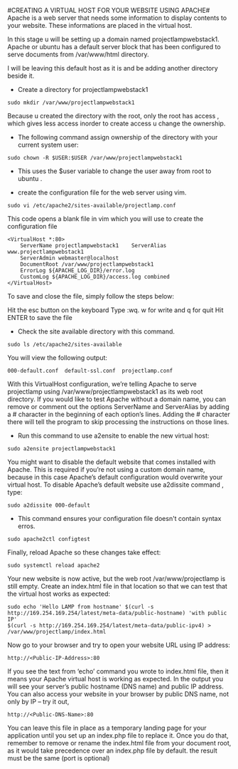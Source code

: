 #CREATING A VIRTUAL HOST FOR YOUR WEBSITE USING APACHE#
Apache is a web server that needs some information to display contents to your website.
These informations are placed in the virtual host.

In this stage u will be setting up a domain named projectlampwebstack1.  
Apache or ubuntu has a default server block  that has been configured to serve documents from /var/www/html directory.

I will be leaving this default host as it is and be adding another directory beside it.

* Create a directory for projectlampwebstack1 

````
sudo mkdir /var/www/projectlampwebstack1
````
Because u created the directory with the root, only the root has access , which gives less access inorder to create access u change the ownership.
* The following command assign ownership of the directory with your current system user:
````
sudo chown -R $USER:$USER /var/www/projectlampwebstack1
````
* This uses the $user variable to change the user away from root to ubuntu .

* create the configuration file for the web server using vim.
````
sudo vi /etc/apache2/sites-available/projectlamp.conf
````
This code opens a blank file in vim which you will use to create the configuration file
````
<VirtualHost *:80>
    ServerName projectlampwebstack1    ServerAlias www.projectlampwebstack1
    ServerAdmin webmaster@localhost
    DocumentRoot /var/www/projectlampwebstack1
    ErrorLog ${APACHE_LOG_DIR}/error.log
    CustomLog ${APACHE_LOG_DIR}/access.log combined
</VirtualHost>
````
To save and close the file, simply follow the steps below:

Hit the esc button on the keyboard
Type :wq. w for write and q for quit
Hit ENTER to save the file

* Check the site available directory with this command.
````
sudo ls /etc/apache2/sites-available
````
You will view the following output:
````
000-default.conf  default-ssl.conf  projectlamp.conf
````
With this VirtualHost configuration, we’re telling Apache to serve projectlamp using /var/www/projectlampwebstack1 as its web root directory.
If you would like to test Apache without a domain name, 
you can remove or comment out the options ServerName and ServerAlias by adding a # character in the beginning of each option’s lines. 
Adding the # character there will tell the program to skip processing the instructions on those lines.

* Run this command to use a2ensite to enable the new virtual host:
````
sudo a2ensite projectlampwebstack1
````
You might want to disable the default website that comes installed with Apache. 
This is required if you’re not using a custom domain name, because in this case Apache’s default configuration would overwrite your virtual host. 
To disable Apache’s default website use a2dissite command , type:
````
sudo a2dissite 000-default
````
* This command ensures your configuration file doesn't contain syntax erros.
````
sudo apache2ctl configtest
````
Finally, reload Apache so these changes take effect:
````
sudo systemctl reload apache2
````
Your new website is now active, but the web root /var/www/projectlamp is still empty.
Create an index.html file in that location so that we can test that the virtual host works as expected:
````
sudo echo 'Hello LAMP from hostname' $(curl -s http://169.254.169.254/latest/meta-data/public-hostname) 'with public IP' 
$(curl -s http://169.254.169.254/latest/meta-data/public-ipv4) > /var/www/projectlamp/index.html
````
Now go to your browser and try to open your website URL using IP address:
````
http://<Public-IP-Address>:80
````
If you see the text from ‘echo’ command you wrote to index.html file, then it means your Apache virtual host is working as expected. 
In the output you will see your server’s public hostname (DNS name) and public IP address. 
You can also access your website in your browser by public DNS name, not only by IP – try it out, 
````
http://<Public-DNS-Name>:80
````
You can leave this file in place as a temporary landing page for your application until you set up an index.php file to replace it. 
Once you do that, remember to remove or rename the index.html file from your document root, as it would take precedence over an index.php file by default.
the result must be the same (port is optional)
